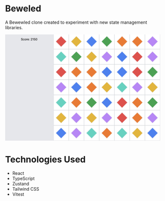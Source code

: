 # Beweled

A Bewewled clone created to experiment with new state management libraries.

![Demo of the application](documentation/demo.jpg "Demo")

# Technologies Used

* React
* TypeScript
* Zustand
* Tailwind CSS
* Vitest